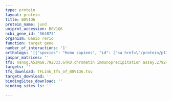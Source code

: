 ```yaml
---
type: protein
layout: protein
title: B0V1Q6
protein_name: jund
uniprot_accession: B0V1Q6
ncbi_gene_id: '564873'
organism: Danio rerio
function: target gene
number_of_interactions: '1'
orthologs: '[{"species": "Homo sapiens", "id": ["<a href=\"/protein/p17535\">P17535</a>"]}, {"species": "Mus musculus", "id": ["<a href=\"/protein/p15066\">P15066</a>"]}, {"species": "Rattus norvegicus", "id": ["<a href=\"/protein/p52909\">P52909</a>"]}, {"species": "Drosophila melanogaster", "id": ["<a href=\"/protein/p18289\">P18289</a>"]}]'
jaspar_matrices: ''
tfs: nanog,A5JNG8,792333,GTRD,chromatin immunoprecipitation assay,27924024%5Buid%5D,No
targets: ''
tfs_download: TFLink_tfs_of_B0V1Q6.tsv
targets_download: ''
bindingSites_download: ''
binding_sites_ls: ''

---
```

